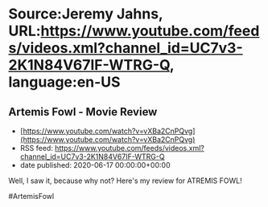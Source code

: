 # Source:Jeremy Jahns, URL:https://www.youtube.com/feeds/videos.xml?channel_id=UC7v3-2K1N84V67IF-WTRG-Q, language:en-US

## Artemis Fowl - Movie Review
 - [https://www.youtube.com/watch?v=vXBa2CnPQvg](https://www.youtube.com/watch?v=vXBa2CnPQvg)
 - RSS feed: https://www.youtube.com/feeds/videos.xml?channel_id=UC7v3-2K1N84V67IF-WTRG-Q
 - date published: 2020-06-17 00:00:00+00:00

Well, I saw it, because why not? Here's my review for ATREMIS FOWL!

#ArtemisFowl

